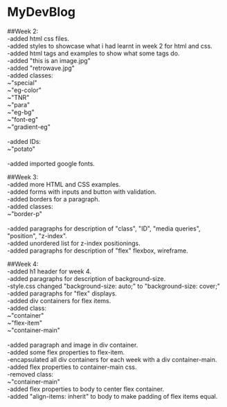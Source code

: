 # MyDevBlog
##Week 2: \
-added html css files.\
-added styles to showcase what i had learnt in week 2 for html and css.\
-added html tags and examples to show what some tags do.\
-added "this is an image.jpg"\
-added "retrowave.jpg"\
-added classes:\
~"special"\
~"eg-color"\
~"TNR"\
~"para"\
~"eg-bg"\
~"font-eg"\
~"gradient-eg"\
\
-added IDs:\
~"potato"\
\
-added imported google fonts.

##Week 3: \
-added more HTML and CSS examples.\
-added forms with inputs and button with validation.\
-added borders for a paragraph.\
-added classes:\
~"border-p"\
\
-added paragraphs for description of "class", "ID", "media queries", "position", "z-index".\
-added unordered list for z-index positionings.\
-added paragraphs for description of "flex" flexbox, wireframe.

##Week 4:\
-added h1 header for week 4.\
-added paragraphs for description of background-size.\
-style.css changed "background-size: auto;" to "background-size: cover;"\
-added paragraphs for "flex" displays.\
-added div containers for flex items.\
-added class:\
~"container"\
~"flex-item"\
~"container-main"\
\
-added paragraph and image in div container.\
-added some flex properties to flex-item.\
-encapsulated all div containers for each week with a div container-main.\
-added flex properties to container-main css.\
-removed class:\
~"container-main"\
-added flex properties to body to center flex container.\
-added "align-items: inherit" to body to make padding of flex items equal.